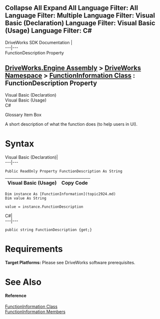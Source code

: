 Collapse All Expand All Language Filter: All  Language Filter: Multiple  Language Filter: Visual Basic (Declaration) Language Filter: Visual Basic (Usage) Language Filter: C#  
---  
DriveWorks SDK Documentation  |   
---|---  
FunctionDescription Property   
  
[DriveWorks.Engine Assembly](topic2156.md) > [DriveWorks Namespace](topic2159.md) > [FunctionInformation Class](topic2924.md) : FunctionDescription Property  
---  
  
Visual Basic (Declaration)    
Visual Basic (Usage)    
C# 

Glossary Item Box

A short description of what the function does (to help users in UI). 

# Syntax

Visual Basic (Declaration)|   
---|---  
      
    
    Public ReadOnly Property FunctionDescription As String  
  
Visual Basic (Usage)| Copy Code  
---|---  
      
    
    Dim instance As [FunctionInformation](topic2924.md)
    Dim value As String
     
    value = instance.FunctionDescription  
  
C#|   
---|---  
      
    
    public string FunctionDescription {get;}  
  
# Requirements

**Target Platforms:** Please see DriveWorks software prerequisites.

# See Also

#### Reference

[FunctionInformation Class](topic2924.md)   
[FunctionInformation Members](topic2925.md)


